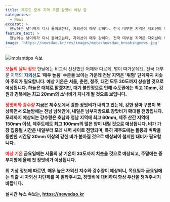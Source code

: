 ```yaml
---
title: 제주도 중부 지역 주말 장맛비 예상 중
categories:
  - News
excerpt: >
  한낮에는 낮더위가 다시 돌아오는데, 자외선이 매우 강하다. 전국 대부분 지역은 자외선이 매우 높음 수준이며, 전남 일부는 위험 수준까지 올라가니 주의가 요구된다. 기온은 서울, 춘천, 청주, 대전이 30도까지 오를 것으로 예상되며, 강수량은 제주 산간에 150mm 이상으로 많을 것으로 예보되었다. 특히 제주도에는 돌풍과 벼락을 동반한 많은 비가 예상되니 대비가 필요하다.
feature_text: >
  한낮에는 낮더위가 다시 돌아오는데, 자외선이 매우 강하다. 전국 대부분 지역은 자외선이 매우 높음 수준이며, 전남 일부는 위험 수준까지 올라가니 주의가 요구된다. 기온은 서울, 춘천, 청주, 대전이 30도까지 오를 것으로 예상되며, 강수량은 제주 산간에 150mm 이상으로 많을 것으로 예보되었다. 특히 제주도에는 돌풍과 벼락을 동반한 많은 비가 예상되니 대비가 필요하다.
image: 'https://newsdao.kr/res/images/meta/newsdao_breakingnews.jpg'
---
```


<p><img src="https://newsdao.kr/res/images/meta/newsdao_breakingnews.jpg" alt="implanttips 속보" /></p>

<p><b><span style="color: #ee2323;">오늘의 날씨 정보</span></b>
한낮에는 비교적 선선했던 어제와 다르게, 볕이 따가운데요. 전국 대부분 지역의 <b><span style="color: #1a5490;">자외선</span><b>도 '매우 높음' 수준을 보이는 가운데 전남 지역은 '위험' 단계까지 치솟아 주의가 필요합니다. 예상 기온은 서울, 춘천, 청주, 대전 모두 30도까지 상승할 것으로 예상됩니다. 하늘은 대체로 맑겠지만, 대기 불안정으로 인해 수도권에는 최고 10mm, 강원과 경북에는 최고 20mm의 소낙비가 지나게 될 것으로 보입니다.</p>

<p><b><span style="color: #ee2323;">장맛비와 강수량</span></b>
지금은 제주도에서 강한 장맛비가 내리고 있는데, 강한 장마 구름이 북상하면서 오늘밤에는 전남 남해안에, 내일은 남부지방으로 장맛비가 확대될 전망입니다. 모레까지 예상되는 강수량은 호남과 영남 지역에 최고 60mm, 제주 산간 지역에 150mm 이상, 제주도에도 최고 100mm의 많은 양이 내릴 것으로 예상됩니다. 비가 가장 집중될 시간은 내일부터 모레 새벽 사이로 전망되며, 특히 제주도에는 돌풍과 벼락을 동반한 시간당 30mm 이상의 강한 비가 쏟아질 것으로 예상되어 철저한 대비가 필요합니다.</p>

<p><b><span style="color: #ee2323;">예상 기온</span></b>
금요일에는 서울의 낮 기온이 33도까지 치솟을 것으로 예상되고, 주말에는 중부지방에 올해 첫 장맛비가 예상됩니다.</p>

<p>위 기상 정보에 따르면, 매우 높은 자외선 지수와 강수량이 예상되니, 목요일과 금요일에는 외출 시 자외선 차단제를 꼭 발라주시고, 장맛비에 대비하여 항상 우산을 챙겨주시기 바랍니다.</p>
실시간 뉴스 속보는, <a href="https://newsdao.kr" rel="dofollow">https://newsdao.kr</a>


